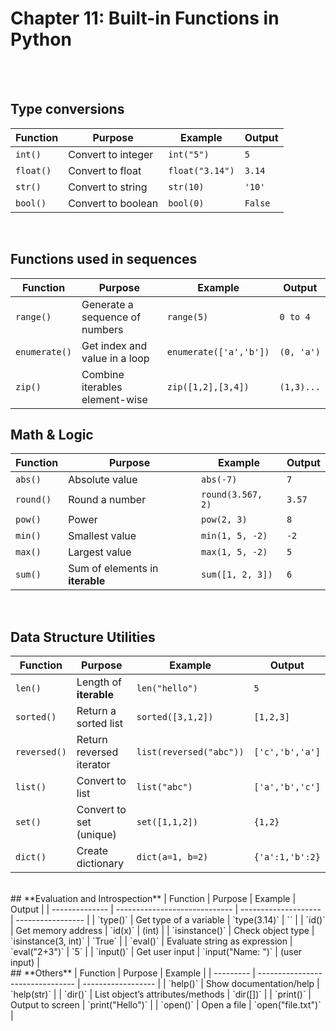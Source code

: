 # Chapter 11: Built-in Functions in Python

<br>
<br>

## **Type conversions**
| Function  | Purpose            | Example         | Output  |
| --------- | ------------------ | --------------- | ------- |
| `int()`   | Convert to integer | `int("5")`      | `5`     |
| `float()` | Convert to float   | `float("3.14")` | `3.14`  |
| `str()`   | Convert to string  | `str(10)`       | `'10'`  |
| `bool()`  | Convert to boolean | `bool(0)`       | `False` |

<br>

## **Functions used in sequences**
| Function      | Purpose                        | Example                | Output     |
| ------------- | ------------------------------ | ---------------------- | ---------- |
| `range()`     | Generate a sequence of numbers | `range(5)`             | `0 to 4`   |
| `enumerate()` | Get index and value in a loop  | `enumerate(['a','b'])` | `(0, 'a')` |
| `zip()`       | Combine iterables element-wise | `zip([1,2],[3,4])`     | `(1,3)...` |

## **Math & Logic**
| Function  | Purpose                     | Example           | Output |
| --------- | --------------------------- | ----------------- | ------ |
| `abs()`   | Absolute value              | `abs(-7)`         | `7`    |
| `round()` | Round a number              | `round(3.567, 2)` | `3.57` |
| `pow()`   | Power                       | `pow(2, 3)`       | `8`    |
| `min()`   | Smallest value              | `min(1, 5, -2)`   | `-2`   |
| `max()`   | Largest value               | `max(1, 5, -2)`   | `5`    |
| `sum()`   | Sum of elements in **iterable** | `sum([1, 2, 3])`  | `6`    |
<br>

## **Data Structure Utilities**
| Function     | Purpose                  | Example                 | Output          |
| ------------ | ------------------------ | ----------------------- | --------------- |
| `len()`      | Length of **iterable**       | `len("hello")`          | `5`             |
| `sorted()`   | Return a sorted list     | `sorted([3,1,2])`       | `[1,2,3]`       |
| `reversed()` | Return reversed iterator | `list(reversed("abc"))` | `['c','b','a']` |
| `list()`     | Convert to list          | `list("abc")`           | `['a','b','c']` |
| `set()`      | Convert to set (unique)  | `set([1,1,2])`          | `{1,2}`         |
| `dict()`     | Create dictionary        | `dict(a=1, b=2)`        | `{'a':1,'b':2}` |
<br>
## **Evaluation and Introspection**
| Function       | Purpose                       | Example              | Output            |
| -------------- | ----------------------------- | -------------------- | ----------------- |
| `type()`       | Get type of a variable        | `type(3.14)`         | `<class 'float'>` |
| `id()`         | Get memory address            | `id(x)`              | (int)             |
| `isinstance()` | Check object type             | `isinstance(3, int)` | `True`            |
| `eval()`       | Evaluate string as expression | `eval("2+3")`        | `5`               |
| `input()`      | Get user input                | `input("Name: ")`    | (user input)      |
<br>
## **Others**
| Function  | Purpose                          | Example            |
| --------- | -------------------------------- | ------------------ |
| `help()`  | Show documentation/help          | `help(str)`        |
| `dir()`   | List object’s attributes/methods | `dir([])`          |
| `print()` | Output to screen                 | `print("Hello")`   |
| `open()`  | Open a file                      | `open("file.txt")` |
